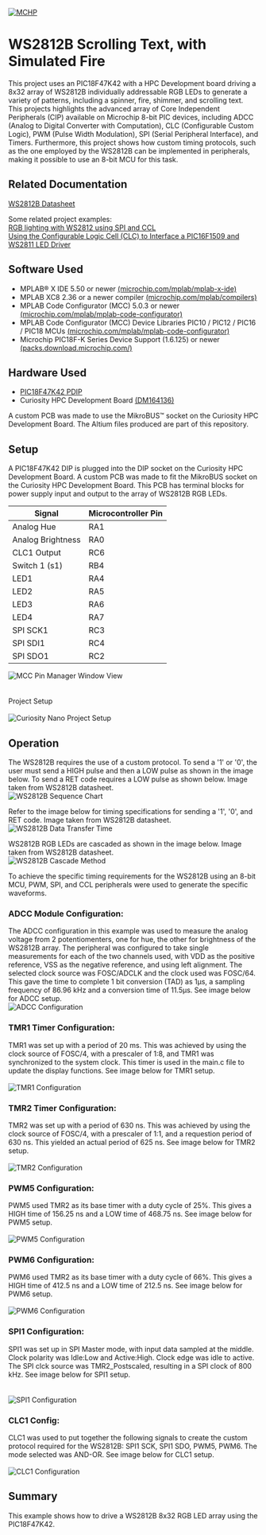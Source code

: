 

[![MCHP](./images/microchip.png)](https://www.microchip.com)

# WS2812B Scrolling Text, with Simulated Fire

This project uses an PIC18F47K42 with a HPC Development board driving a 8x32 array of WS2812B individually addressable RGB LEDs to generate a variety of patterns, including a spinner, fire, shimmer, and scrolling text.
This projects highlights the advanced array of Core Independent Peripherals (CIP) available on Microchip 8-bit PIC devices, including ADCC (Analog to Digital Converter with Computation), CLC (Configurable Custom Logic),
PWM (Pulse Width Modulation), SPI (Serial Peripheral Interface), and Timers. Furthermore, this project shows how custom timing protocols, such as the one employed by the WS2812B can be implemented in peripherals, making it possible to use an 8-bit MCU for this task.



## Related Documentation

 [WS2812B Datasheet](http://www.world-semi.com/Certifications/WS2812B.html)


 Some related project examples:  
[RGB lighting with WS2812 using SPI and CCL](https://mplab-discover.microchip.com/v1/item/com.microchip.ide.project/com.microchip.subcategories.modules-and-peripherals.system-modules.Others/com.microchip.mcu8.mplabx.project.avr128da48-cnano-ws2812-mplab-mcc/1.0.1?view=about&s0=ws2812)  
[Using the Configurable Logic Cell (CLC) to Interface a PIC16F1509 and WS2811 LED Driver](https://ww1.microchip.com/downloads/en/AppNotes/00001606A.pdf)

## Software Used

- MPLAB® X IDE 5.50 or newer [(microchip.com/mplab/mplab-x-ide)](http://www.microchip.com/mplab/mplab-x-ide)
- MPLAB XC8 2.36 or a newer compiler [(microchip.com/mplab/compilers)](http://www.microchip.com/mplab/compilers)
- MPLAB Code Configurator (MCC) 5.0.3 or newer [(microchip.com/mplab/mplab-code-configurator)](https://www.microchip.com/mplab/mplab-code-configurator)
- MPLAB Code Configurator (MCC) Device Libraries PIC10 / PIC12 / PIC16 / PIC18 MCUs [(microchip.com/mplab/mplab-code-configurator)](https://www.microchip.com/mplab/mplab-code-configurator)
- Microchip PIC18F-K Series Device Support (1.6.125) or newer [(packs.download.microchip.com/)](https://packs.download.microchip.com/)


## Hardware Used

- [PIC18F47K42 PDIP](https://www.microchip.com/en-us/product/PIC18F47K42)
- Curiosity HPC Development Board [(DM164136)](https://www.microchip.com/en-us/development-tool/dm164136)

A custom PCB was made to use the MikroBUS&trade; socket on the Curiosity HPC Development Board. The Altium files produced are part of this repository.



## Setup

A PIC18F47K42 DIP is plugged into the DIP socket on the Curiosity HPC Development Board.
A custom PCB was made to fit the MikroBUS socket on the Curiosity HPC Development Board.
This PCB has terminal blocks for power supply input and output to the array of WS2812B RGB LEDs.




|	Signal						  |	Microcontroller Pin |
|---------------------------------|---------------------|
|  Analog Hue					  |	RA1					|
|  Analog Brightness   			  |	RA0					|
|  CLC1 Output	  				  |	RC6					|
|  Switch 1 (s1)				  |	RB4					|
|  LED1		  					  |	RA4					|
|  LED2			  				  |	RA5					|
|  LED3		  					  |	RA6					|
|  LED4				  			  |	RA7					|
|  SPI SCK1				  		  |	RC3					|
|  SPI SDI1			  			  |	RC4					|
|  SPI SDO1				  		  |	RC2					|




![MCC Pin Manager Window View](./images/pin_manager.png)
<br> <br>  
Project Setup  <br>  
![Curiosity Nano Project Setup](./images/project_setup.jpg)



## Operation

The WS2812B requires the use of a custom protocol. To send a '1' or '0', the user must send a HIGH pulse and then a LOW pulse as shown in the image below.
To send a RET code requires a LOW pulse as shown below. Image taken from WS2812B datasheet.  <br>
![WS2812B Sequence Chart](./images/WS2812_sequence_chart.png)

Refer to the image below for timing specifications for sending a '1', '0', and RET code. Image taken from WS2812B datasheet.  <br>
![WS2812B Data Transfer Time](./images/WS2812_data_transfer_time.png)

WS2812B RGB LEDs are cascaded as shown in the image below. Image taken from WS2812B datasheet.  <br>
![WS2812B Cascade Method](./images/WS2812_cascade.png)

To achieve the specific timing requirements for the WS2812B using an 8-bit MCU, PWM, SPI, and CCL peripherals were used to generate the specific waveforms.

### ADCC Module Configuration:

The ADCC configuration in this example was used to measure the analog voltage from 2 potentiomenters, one for hue, the other for brightness of the WS2812B array.
The peripheral was configured to take single measurements for each of the two channels used, with VDD as the positive reference, VSS as the negative reference, and using left alignment.
The selected clock source was FOSC/ADCLK and the clock used was FOSC/64. This gave the time to complete 1 bit conversion (TAD) as 1µs, a sampling frequency of 86.96 kHz and a conversion time of 11.5µs.
See image below for ADCC setup.  <br>
![ADCC Configuration](./images/ADCC_config.png)


### TMR1 Timer Configuration:

TMR1 was set up with a period of 20 ms. This was achieved by using the clock source of FOSC/4, with a prescaler of 1:8, and TMR1 was synchronized to the system clock.
This timer is used in the main.c file to update the display functions.
See image below for TMR1 setup.  <br><br>
![TMR1 Configuration](./images/TMR1_config.png)  

### TMR2 Timer Configuration:

TMR2 was set up with a period of 630 ns. This was achieved by using the clock source of FOSC/4, with a prescaler of 1:1, and a requestion period of 630 ns.
This yielded an actual period of 625 ns.
See image below for TMR2 setup.  <br><br>
![TMR2 Configuration](./images/TMR2_config.png)

### PWM5 Configuration:

PWM5 used TMR2 as its base timer with a duty cycle of 25%. This gives a HIGH time of 156.25 ns and a LOW time of 468.75 ns.
See image below for PWM5 setup.  <br><br>
![PWM5 Configuration](./images/PWM5_config.png)

### PWM6 Configuration:

PWM6 used TMR2 as its base timer with a duty cycle of 66%. This gives a HIGH time of 412.5 ns and a LOW time of 212.5 ns.
See image below for PWM6 setup.  <br><br>
![PWM6 Configuration](./images/PWM6_config.png)

### SPI1 Configuration:

SPI1 was set up in SPI Master mode, with input data sampled at the middle. Clock polarity was Idle:Low and Active:High. Clock edge was idle to active.
The SPI clck source was TMR2_Postscaled, resulting in a SPI clock of 800 kHz.
See image below for SPI1 setup.  <br><br>  
![SPI1 Configuration](./images/SPI1_config.png)


### CLC1 Config:

CLC1 was used to put together the following signals to create the custom protocol required for the WS2812B: SPI1 SCK, SPI1 SDO, PWM5, PWM6.
The mode selected was AND-OR.
See image below for CLC1 setup.  <br><br>
![CLC1 Configuration](./images/CLC1_config.png)


## Summary

This example shows how to drive a WS2812B 8x32 RGB LED array using the PIC18F47K42.
